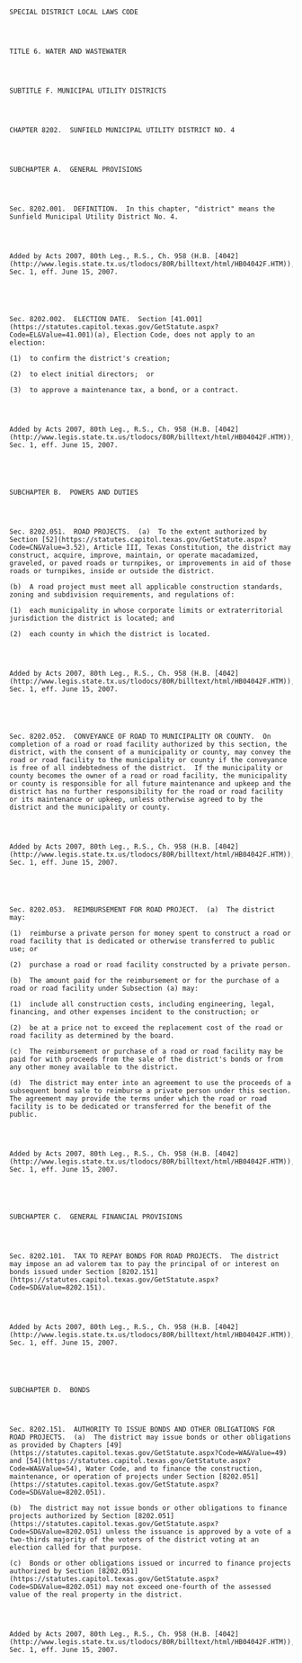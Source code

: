 ﻿
    
    
    	
    					
    
    
    SPECIAL DISTRICT LOCAL LAWS CODE
    
      
    
    
    TITLE 6. WATER AND WASTEWATER
    
      
    
    
    SUBTITLE F. MUNICIPAL UTILITY DISTRICTS
    
      
    
    
    CHAPTER 8202.  SUNFIELD MUNICIPAL UTILITY DISTRICT NO. 4
    
      
    
    
    SUBCHAPTER A.  GENERAL PROVISIONS
    
      
    
    
    Sec. 8202.001.  DEFINITION.  In this chapter, "district" means the Sunfield Municipal Utility District No. 4.
    
    
    
    
    Added by Acts 2007, 80th Leg., R.S., Ch. 958 (H.B. [4042](http://www.legis.state.tx.us/tlodocs/80R/billtext/html/HB04042F.HTM)), Sec. 1, eff. June 15, 2007.
    
    
    
    
    
    Sec. 8202.002.  ELECTION DATE.  Section [41.001](https://statutes.capitol.texas.gov/GetStatute.aspx?Code=EL&Value=41.001)(a), Election Code, does not apply to an election:
    
    (1)  to confirm the district's creation;
    
    (2)  to elect initial directors;  or
    
    (3)  to approve a maintenance tax, a bond, or a contract.
    
    
    
    
    Added by Acts 2007, 80th Leg., R.S., Ch. 958 (H.B. [4042](http://www.legis.state.tx.us/tlodocs/80R/billtext/html/HB04042F.HTM)), Sec. 1, eff. June 15, 2007.
    
    
    
    
    
    SUBCHAPTER B.  POWERS AND DUTIES
    
      
    
    
    Sec. 8202.051.  ROAD PROJECTS.  (a)  To the extent authorized by Section [52](https://statutes.capitol.texas.gov/GetStatute.aspx?Code=CN&Value=3.52), Article III, Texas Constitution, the district may construct, acquire, improve, maintain, or operate macadamized, graveled, or paved roads or turnpikes, or improvements in aid of those roads or turnpikes, inside or outside the district.
    
    (b)  A road project must meet all applicable construction standards, zoning and subdivision requirements, and regulations of:
    
    (1)  each municipality in whose corporate limits or extraterritorial jurisdiction the district is located; and
    
    (2)  each county in which the district is located.
    
    
    
    
    Added by Acts 2007, 80th Leg., R.S., Ch. 958 (H.B. [4042](http://www.legis.state.tx.us/tlodocs/80R/billtext/html/HB04042F.HTM)), Sec. 1, eff. June 15, 2007.
    
    
    
    
    
    Sec. 8202.052.  CONVEYANCE OF ROAD TO MUNICIPALITY OR COUNTY.  On completion of a road or road facility authorized by this section, the district, with the consent of a municipality or county, may convey the road or road facility to the municipality or county if the conveyance is free of all indebtedness of the district.  If the municipality or county becomes the owner of a road or road facility, the municipality or county is responsible for all future maintenance and upkeep and the district has no further responsibility for the road or road facility or its maintenance or upkeep, unless otherwise agreed to by the district and the municipality or county.
    
    
    
    
    Added by Acts 2007, 80th Leg., R.S., Ch. 958 (H.B. [4042](http://www.legis.state.tx.us/tlodocs/80R/billtext/html/HB04042F.HTM)), Sec. 1, eff. June 15, 2007.
    
    
    
    
    
    Sec. 8202.053.  REIMBURSEMENT FOR ROAD PROJECT.  (a)  The district may:
    
    (1)  reimburse a private person for money spent to construct a road or road facility that is dedicated or otherwise transferred to public use; or
    
    (2)  purchase a road or road facility constructed by a private person.
    
    (b)  The amount paid for the reimbursement or for the purchase of a road or road facility under Subsection (a) may:
    
    (1)  include all construction costs, including engineering, legal, financing, and other expenses incident to the construction; or
    
    (2)  be at a price not to exceed the replacement cost of the road or road facility as determined by the board.
    
    (c)  The reimbursement or purchase of a road or road facility may be paid for with proceeds from the sale of the district's bonds or from any other money available to the district.
    
    (d)  The district may enter into an agreement to use the proceeds of a subsequent bond sale to reimburse a private person under this section.  The agreement may provide the terms under which the road or road facility is to be dedicated or transferred for the benefit of the public.
    
    
    
    
    Added by Acts 2007, 80th Leg., R.S., Ch. 958 (H.B. [4042](http://www.legis.state.tx.us/tlodocs/80R/billtext/html/HB04042F.HTM)), Sec. 1, eff. June 15, 2007.
    
    
    
    
    
    SUBCHAPTER C.  GENERAL FINANCIAL PROVISIONS
    
      
    
    
    Sec. 8202.101.  TAX TO REPAY BONDS FOR ROAD PROJECTS.  The district may impose an ad valorem tax to pay the principal of or interest on bonds issued under Section [8202.151](https://statutes.capitol.texas.gov/GetStatute.aspx?Code=SD&Value=8202.151).
    
    
    
    
    Added by Acts 2007, 80th Leg., R.S., Ch. 958 (H.B. [4042](http://www.legis.state.tx.us/tlodocs/80R/billtext/html/HB04042F.HTM)), Sec. 1, eff. June 15, 2007.
    
    
    
    
    
    SUBCHAPTER D.  BONDS
    
      
    
    
    Sec. 8202.151.  AUTHORITY TO ISSUE BONDS AND OTHER OBLIGATIONS FOR ROAD PROJECTS.  (a)  The district may issue bonds or other obligations as provided by Chapters [49](https://statutes.capitol.texas.gov/GetStatute.aspx?Code=WA&Value=49) and [54](https://statutes.capitol.texas.gov/GetStatute.aspx?Code=WA&Value=54), Water Code, and to finance the construction, maintenance, or operation of projects under Section [8202.051](https://statutes.capitol.texas.gov/GetStatute.aspx?Code=SD&Value=8202.051).
    
    (b)  The district may not issue bonds or other obligations to finance projects authorized by Section [8202.051](https://statutes.capitol.texas.gov/GetStatute.aspx?Code=SD&Value=8202.051) unless the issuance is approved by a vote of a two-thirds majority of the voters of the district voting at an election called for that purpose.
    
    (c)  Bonds or other obligations issued or incurred to finance projects authorized by Section [8202.051](https://statutes.capitol.texas.gov/GetStatute.aspx?Code=SD&Value=8202.051) may not exceed one-fourth of the assessed value of the real property in the district.
    
    
    
    
    Added by Acts 2007, 80th Leg., R.S., Ch. 958 (H.B. [4042](http://www.legis.state.tx.us/tlodocs/80R/billtext/html/HB04042F.HTM)), Sec. 1, eff. June 15, 2007.
    
    
    
    
    				
